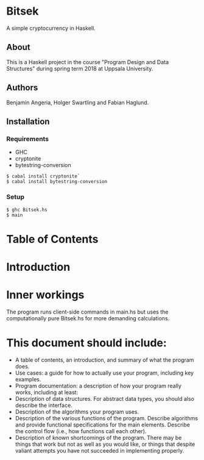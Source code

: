 # Bitsek

A simple cryptocurrency in Haskell.

## About
This is a Haskell project in the course "Program Design and Data Structures" during spring term 2018 at Uppsala University.

## Authors 
Benjamin Angeria, Holger Swartling and Fabian Haglund.

## Installation

### Requirements
* GHC
* cryptonite
* bytestring-conversion

```
$ cabal install cryptonite`
$ cabal install bytestring-conversion
```

### Setup

```
$ ghc Bitsek.hs
$ main
```

# Table of Contents

# Introduction

# Inner workings
The program runs client-side commands in main.hs but uses the computationally pure Bitsek.hs for more demanding calculations.
# This document should include:
- A table of contents, an introduction, and summary of what the program does.
- Use cases: a guide for how to actually use your program, including key examples.
- Program documentation: a description of how your program really works, including at least:
- Description of data structures. For abstract data types, you should also describe the interface.
- Description of the algorithms your program uses.
- Description of the various functions of the program. Describe algorithms and provide functional specifications for the main elements. Describe the control flow (i.e., how functions call each other).
- Description of known shortcomings of the program. There may be things that work but not as well as you would like, or things that despite valiant attempts you have not succeeded in implementing properly.
